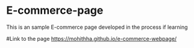 # E-commerce-page
This is an sample E-commerce page developed in the process if learning 

#Link to the page
https://mohithha.github.io/e-commerce-webpage/

